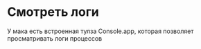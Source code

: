 # Смотреть логи

У мака есть встроенная тулза Console.app, которая позволяет просматривать логи процессов
